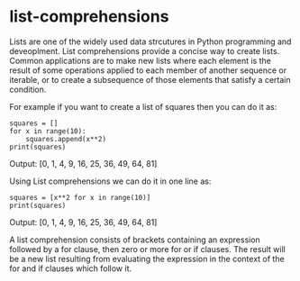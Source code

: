 # list-comprehensions
Lists are one of the widely used data strcutures in Python programming and deveoplment.
List comprehensions provide a concise way to create lists. 
Common applications are to make new lists where each element is the result of some operations 
applied to each member of another sequence or iterable, 
or to create a subsequence of those elements that satisfy a certain condition.

For example if you want to create a list of squares then you can do it as:
```
squares = []
for x in range(10):
	squares.append(x**2)
print(squares)
```
Output:
[0, 1, 4, 9, 16, 25, 36, 49, 64, 81]


Using List comprehensions we can do it in one line as:
```
squares = [x**2 for x in range(10)]
print(squares)
```
Output:
[0, 1, 4, 9, 16, 25, 36, 49, 64, 81]


A list comprehension consists of brackets containing an expression followed by a for clause, then zero or more for or if clauses.
The result will be a new list resulting from evaluating the expression in the context of the for and if clauses which follow it.
